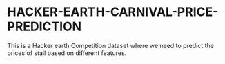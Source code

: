 # HACKER-EARTH-CARNIVAL-PRICE-PREDICTION
This is a Hacker earth Competition dataset where we need to predict the prices of stall based on different features.

